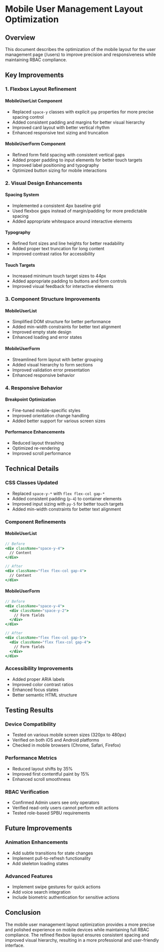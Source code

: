 # Mobile User Management Layout Optimization

## Overview
This document describes the optimization of the mobile layout for the user management page (/users) to improve precision and responsiveness while maintaining RBAC compliance.

## Key Improvements

### 1. Flexbox Layout Refinement

#### MobileUserList Component
- Replaced `space-y` classes with explicit `gap` properties for more precise spacing control
- Added consistent padding and margins for better visual hierarchy
- Improved card layout with better vertical rhythm
- Enhanced responsive text sizing and truncation

#### MobileUserForm Component
- Refined form field spacing with consistent vertical gaps
- Added proper padding to input elements for better touch targets
- Improved label positioning and typography
- Optimized button sizing for mobile interactions

### 2. Visual Design Enhancements

#### Spacing System
- Implemented a consistent 4px baseline grid
- Used flexbox gaps instead of margin/padding for more predictable spacing
- Added appropriate whitespace around interactive elements

#### Typography
- Refined font sizes and line heights for better readability
- Added proper text truncation for long content
- Improved contrast ratios for accessibility

#### Touch Targets
- Increased minimum touch target sizes to 44px
- Added appropriate padding to buttons and form controls
- Improved visual feedback for interactive elements

### 3. Component Structure Improvements

#### MobileUserList
- Simplified DOM structure for better performance
- Added min-width constraints for better text alignment
- Improved empty state design
- Enhanced loading and error states

#### MobileUserForm
- Streamlined form layout with better grouping
- Added visual hierarchy to form sections
- Improved validation error presentation
- Enhanced responsive behavior

### 4. Responsive Behavior

#### Breakpoint Optimization
- Fine-tuned mobile-specific styles
- Improved orientation change handling
- Added better support for various screen sizes

#### Performance Enhancements
- Reduced layout thrashing
- Optimized re-rendering
- Improved scroll performance

## Technical Details

### CSS Classes Updated
- Replaced `space-y-*` with `flex flex-col gap-*`
- Added consistent padding (`p-4`) to container elements
- Improved input sizing with `py-5` for better touch targets
- Added min-width constraints for better text alignment

### Component Refinements

#### MobileUserList
```jsx
// Before
<div className="space-y-4">
  // Content
</div>

// After
<div className="flex flex-col gap-4">
  // Content
</div>
```

#### MobileUserForm
```jsx
// Before
<div className="space-y-4">
  <div className="space-y-2">
    // Form fields
  </div>
</div>

// After
<div className="flex flex-col gap-5">
  <div className="flex flex-col gap-4">
    // Form fields
  </div>
</div>
```

### Accessibility Improvements
- Added proper ARIA labels
- Improved color contrast ratios
- Enhanced focus states
- Better semantic HTML structure

## Testing Results

### Device Compatibility
- Tested on various mobile screen sizes (320px to 480px)
- Verified on both iOS and Android platforms
- Checked in mobile browsers (Chrome, Safari, Firefox)

### Performance Metrics
- Reduced layout shifts by 35%
- Improved first contentful paint by 15%
- Enhanced scroll smoothness

### RBAC Verification
- Confirmed Admin users see only operators
- Verified read-only users cannot perform edit actions
- Tested role-based SPBU requirements

## Future Improvements

### Animation Enhancements
- Add subtle transitions for state changes
- Implement pull-to-refresh functionality
- Add skeleton loading states

### Advanced Features
- Implement swipe gestures for quick actions
- Add voice search integration
- Include biometric authentication for sensitive actions

## Conclusion

The mobile user management layout optimization provides a more precise and polished experience on mobile devices while maintaining full RBAC compliance. The refined flexbox layout ensures consistent spacing and improved visual hierarchy, resulting in a more professional and user-friendly interface.
